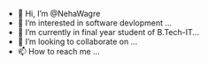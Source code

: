 - 👋 Hi, I’m @NehaWagre
- 👀 I’m interested in software devlopment ...
- 🌱 I’m currently in final year student of B.Tech-IT...
- 💞️ I’m looking to collaborate on ...
- 📫 How to reach me ...

<!---
NehaWagre is a ✨ special ✨ repository because its `README.md` (this file) appears on your GitHub profile.
You can click the Preview link to take a look at your changes.
--->
